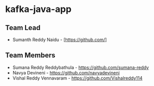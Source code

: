 # kafka-java-app

## Team Lead
* Sumanth Reddy Naidu - [https://github.com/]

## Team Members
* Sumana Reddy Reddybathula - https://github.com/sumana-reddy
* Navya Devineni - https://github.com/navyadevineni
* Vishal Reddy Vennavaram - https://github.com/Vishalreddy114


